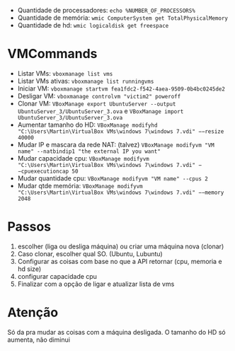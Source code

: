 - Quantidade de processadores: `echo %NUMBER_OF_PROCESSORS%`
- Quantidade de memória: `wmic ComputerSystem get TotalPhysicalMemory`
- Quantidade de hd: `wmic logicaldisk get freespace`

# VMCommands
- Listar VMs: `vboxmanage list vms`
- Listar VMs ativas: `vboxmanage list runningvms`
- Iniciar VM: `vboxmanage startvm fea1fdc2-f542-4aea-9509-0b4bc0245de2`
- Desligar VM: `vboxmanage controlvm "victim2" poweroff`
- Clonar VM: `VBoxManage export UbuntuServer --output UbuntuServer_3/UbuntuServer_3.ova` e `VBoxManage import UbuntuServer_3/UbuntuServer_3.ova`
- Aumentar tamanho do HD: `VBoxManage modifyhd "C:\Users\Martin\VirtualBox VMs\windows 7\windows 7.vdi" −−resize 40000`
- Mudar IP e mascara da rede NAT: (talvez) `VBoxManage modifyvm "VM name" --natbindip1 "the external IP you want"`
- Mudar capacidade cpu: `VBoxManage modifyvm "C:\Users\Martin\VirtualBox VMs\windows 7\windows 7.vdi" −−cpuexecutioncap 50`
- Mudar quantidade cpu: `VBoxManage modifyvm "VM name" --cpus 2`
- Mudar qtde memória: `VBoxManage modifyvm "C:\Users\Martin\VirtualBox VMs\windows 7\windows 7.vdi" −−memory 2048`

# Passos
1) escolher (liga ou desliga máquina) ou criar uma máquina nova (clonar)
2) Caso clonar, escolher qual SO. (Ubuntu, Lubuntu)
3) Configurar as coisas com base no que a API retornar (cpu, memoria e hd size)
4) configurar capacidade cpu
5) Finalizar com a opção de ligar e atualizar lista de vms

# Atenção
Só da pra mudar as coisas com a máquina desligada.
O tamanho do HD só aumenta, não diminui
